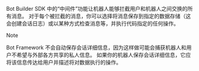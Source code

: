 Bot Builder SDK 中的“中间件”功能让机器人能够拦截用户和机器人之间交换的所有消息。 对于每个被拦截的消息，你可以选择将消息保存到指定的数据存储（这会创建会话日志）或以某种方式检查消息等，并执行代码指定的任何操作。 

> [!NOTE]
> Bot Framework 不会自动保存会话详细信息，因为这样做可能会捕获机器人和用户不希望与外部各方共享的私人信息。 如果你的机器人保存会话详细信息，它应将该信息传达给用户并描述将对数据执行的操作。